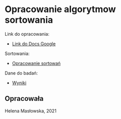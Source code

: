 # Opracowanie algorytmow sortowania



Link do opracowania:
* [Link do Docs Google](https://docs.google.com/document/d/1sHwcsSIS_9wUMqFq7tM802EY3zU9DqvwWfTN5AZ4oo0/edit?usp=sharing)

Sortowania:
* [Opracowanie sortowań](Sortowania.py)

Dane do badań:
* [Wyniki](wyniki.txt)

## Opracowała
Helena Masłowska, 2021
